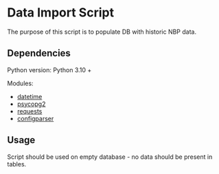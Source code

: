 # Data Import Script
The purpose of this script is to populate DB with historic NBP data.

## Dependencies
Python version: Python 3.10 +

Modules:
- [datetime](https://docs.python.org/3/library/datetime.html)
- [psycopg2](https://pypi.org/project/psycopg2/)
- [requests](https://pypi.org/project/requests/)
- [configparser](https://docs.python.org/3/library/configparser.html)

## Usage
Script should be used on empty database - no data should be present in tables.

